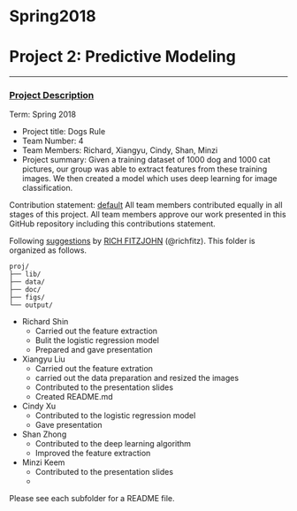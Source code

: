 # Spring2018


# Project 2: Predictive Modeling

----


### [Project Description](doc/)

Term: Spring 2018

+ Project title: Dogs Rule
+ Team Number: 4
+ Team Members: Richard, Xiangyu, Cindy, Shan, Minzi
+ Project summary: Given a training dataset of 1000 dog and 1000 cat pictures, our group was able to extract features from these training images. We then created a model which uses deep learning for image classification.

Contribution statement: [default](doc/a_note_on_contributions.md) All team members contributed equally in all stages of this project. All team members approve our work presented in this GitHub repository including this contributions statement.

Following [suggestions](http://nicercode.github.io/blog/2013-04-05-projects/) by [RICH FITZJOHN](http://nicercode.github.io/about/#Team) (@richfitz). This folder is organized as follows.

```
proj/
├── lib/
├── data/
├── doc/
├── figs/
└── output/
```
+ Richard Shin
  - Carried out the feature extraction
  - Bulit the logistic regression model
  - Prepared and gave presentation
+ Xiangyu Liu
  - Carried out the feature extration
  - carried out the data preparation and resized the images
  - Contributed to the presentation slides
  - Created README.md
+ Cindy Xu
  - Contributed to the logistic regression model
  - Gave presentation
+ Shan Zhong
  - Contributed to the deep learning algorithm
  - Improved the feature extraction 
+ Minzi Keem
  - Contributed to the presentation slides
  -

Please see each subfolder for a README file.
